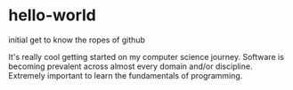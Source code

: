 # hello-world
initial get to know the ropes of github 


It's really cool getting started on my computer science journey.
Software is becoming prevalent across almost every domain and/or discipline.
Extremely important to learn the fundamentals of programming.

